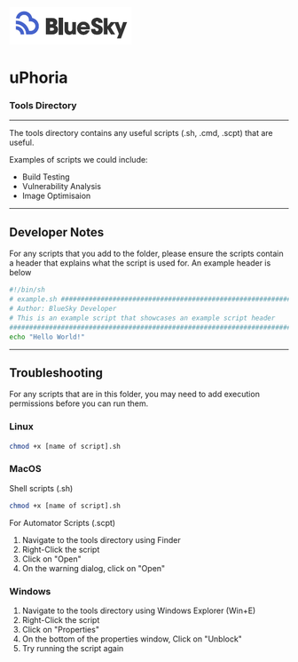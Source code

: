 ![BlueSky Logo](/!README/BlueSkyEmailSignature.png)
# uPhoria
### Tools Directory

---
The tools directory contains any useful scripts (.sh, .cmd, .scpt) that are useful.

Examples of scripts we could include:
- Build Testing
- Vulnerability Analysis
- Image Optimisaion

---

## Developer Notes
For any scripts that you add to the folder, please ensure the scripts contain a header that explains what the script
is used for. An example header is below

```sh
#!/bin/sh
# example.sh ###########################################################################################################
# Author: BlueSky Developer
# This is an example script that showcases an example script header
########################################################################################################################
echo "Hello World!"

 ```

----

## Troubleshooting
For any scripts that are in this folder, you may need to add execution permissions before you can run them.

### Linux
```sh
chmod +x [name of script].sh
```

### MacOS

Shell scripts (.sh)
```sh
chmod +x [name of script].sh
```

For Automator Scripts (.scpt)
1. Navigate to the tools directory using Finder
2. Right-Click the script
3. Click on "Open"
4. On the warning dialog, click on "Open"

### Windows
1. Navigate to the tools directory using Windows Explorer (Win+E)
2. Right-Click the script
3. Click on "Properties"
4. On the bottom of the properties window, Click on "Unblock"
5. Try running the script again
